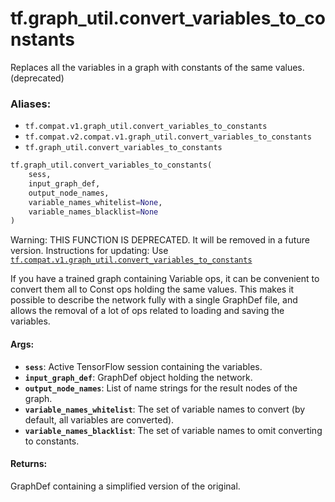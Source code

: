 <div itemscope itemtype="http://developers.google.com/ReferenceObject">
<meta itemprop="name" content="tf.graph_util.convert_variables_to_constants" />
<meta itemprop="path" content="Stable" />
</div>

# tf.graph_util.convert_variables_to_constants

Replaces all the variables in a graph with constants of the same values. (deprecated)

### Aliases:

* `tf.compat.v1.graph_util.convert_variables_to_constants`
* `tf.compat.v2.compat.v1.graph_util.convert_variables_to_constants`
* `tf.graph_util.convert_variables_to_constants`

``` python
tf.graph_util.convert_variables_to_constants(
    sess,
    input_graph_def,
    output_node_names,
    variable_names_whitelist=None,
    variable_names_blacklist=None
)
```

<!-- Placeholder for "Used in" -->

Warning: THIS FUNCTION IS DEPRECATED. It will be removed in a future version.
Instructions for updating:
Use <a href="../../tf/graph_util/convert_variables_to_constants.md"><code>tf.compat.v1.graph_util.convert_variables_to_constants</code></a>

If you have a trained graph containing Variable ops, it can be convenient to
convert them all to Const ops holding the same values. This makes it possible
to describe the network fully with a single GraphDef file, and allows the
removal of a lot of ops related to loading and saving the variables.

#### Args:


* <b>`sess`</b>: Active TensorFlow session containing the variables.
* <b>`input_graph_def`</b>: GraphDef object holding the network.
* <b>`output_node_names`</b>: List of name strings for the result nodes of the graph.
* <b>`variable_names_whitelist`</b>: The set of variable names to convert (by default,
                          all variables are converted).
* <b>`variable_names_blacklist`</b>: The set of variable names to omit converting
                          to constants.


#### Returns:

GraphDef containing a simplified version of the original.
